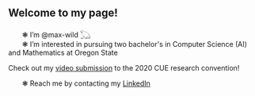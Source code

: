## Welcome to my page!

&emsp;&emsp;❃ I’m @max-wild 𓆏  
&emsp;&emsp;❃ I’m interested in pursuing two bachelor's in Computer Science (AI) and Mathematics at Oregon State  

Check out my [video submission](https://www.youtube.com/watch?v=3GlCB73zUlA) to the 2020 CUE research convention!  

&emsp;&emsp;❃ Reach me by contacting my [LinkedIn](http://linkedin.com/in/-max-wild)
